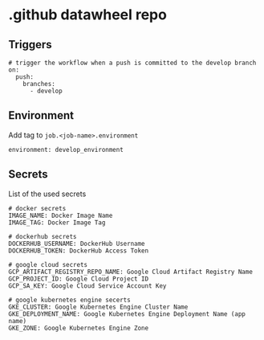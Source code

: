 # .github datawheel repo

## Triggers
```
# trigger the workflow when a push is committed to the develop branch
on:
  push:
    branches:
      - develop
```

## Environment

Add tag to `job.<job-name>.environment`
```
environment: develop_environment
```

## Secrets

List of the used secrets
```
# docker secrets
IMAGE_NAME: Docker Image Name
IMAGE_TAG: Docker Image Tag

# dockerhub secrets
DOCKERHUB_USERNAME: DockerHub Username
DOCKERHUB_TOKEN: DockerHub Access Token

# google cloud secrets
GCP_ARTIFACT_REGISTRY_REPO_NAME: Google Cloud Artifact Registry Name
GCP_PROJECT_ID: Google Cloud Project ID
GCP_SA_KEY: Google Cloud Service Account Key

# google kubernetes engine secerts
GKE_CLUSTER: Google Kubernetes Engine Cluster Name
GKE_DEPLOYMENT_NAME: Google Kubernetes Engine Deployment Name (app name)
GKE_ZONE: Google Kubernetes Engine Zone
```